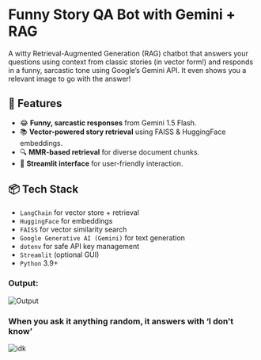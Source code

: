 # Funny Story QA Bot with Gemini + RAG

A witty Retrieval-Augmented Generation (RAG) chatbot that answers your questions using context from classic stories (in vector form!) and responds in a funny, sarcastic tone using Google’s Gemini API. It even shows you a relevant image to go with the answer!

## 🧠 Features

- 😂 **Funny, sarcastic responses** from Gemini 1.5 Flash.
- 📚 **Vector-powered story retrieval** using FAISS & HuggingFace embeddings.
- 🔍 **MMR-based retrieval** for diverse document chunks.
- 💬 **Streamlit interface**  for user-friendly interaction.

## 📦 Tech Stack

- `LangChain` for vector store + retrieval
- `HuggingFace` for embeddings
- `FAISS` for vector similarity search
- `Google Generative AI (Gemini)` for text generation
- `dotenv` for safe API key management
- `Streamlit` (optional GUI)
- `Python` 3.9+

### Output:
![Output](https://github.com/user-attachments/assets/2900d584-ea1b-4c4c-8a68-82dd01f392cb)

### When you ask it anything random, it answers with ‘I don’t know’ 
![idk](https://github.com/user-attachments/assets/c3f4dce1-095f-4c42-9762-552067ff8c8f)

